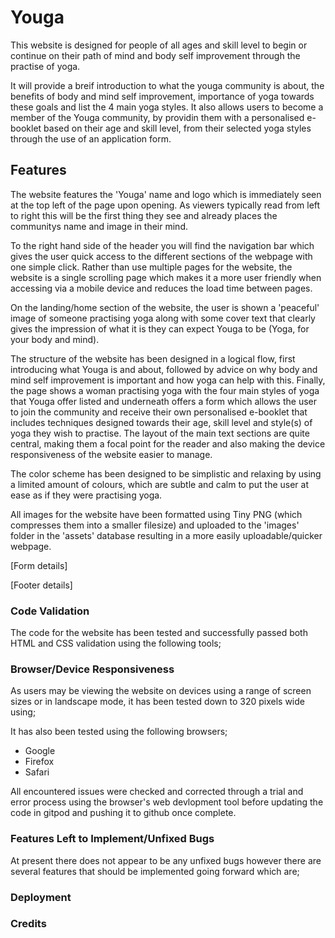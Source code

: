 # **Youga**
This website is designed for people of all ages and skill level to begin or continue on their path of mind and body self improvement through the practise of yoga.

It will provide a breif introduction to what the youga community is about, the benefits of body and mind self improvement, importance of yoga towards these goals and list the 4 main yoga styles. It also allows users to become a member of the Youga community, by providin them with a personalised e-booklet based on their age and skill level, from their selected yoga styles through the use of an application form. 

## **Features**
The website features the 'Youga' name and logo which is immediately seen at the top left of the page upon opening. As viewers typically read from left to right this will be the first thing they see and already places the communitys name and image in their mind. 

To the right hand side of the header you will find the navigation bar which gives the user quick access to the different sections of the webpage with one simple click. Rather than use multiple pages for the website, the website is a single scrolling page which makes it a more user friendly when accessing via a mobile device and reduces the load time between pages.

On the landing/home section of the website, the user is shown a 'peaceful' image of someone practising yoga along with some cover text that clearly gives the impression of what it is they can expect Youga to be (Yoga, for your body and mind).

The structure of the website has been designed in a logical flow, first introducing what Youga is and about, followed by advice on why body and mind self improvement is important and how yoga can help with this. Finally, the page shows a woman practising yoga with the four main styles of yoga that Youga offer listed and underneath offers a form which allows the user to join the community and receive their own personalised e-booklet that includes techniques designed towards their age, skill level and style(s) of yoga they wish to practise. The layout of the main text sections are quite central, making them a focal point for the reader and also making the device responsiveness of the website easier to manage.

The color scheme has been designed to be simplistic and relaxing by using a limited amount of colours, which are subtle and calm to put the user at ease as if they were practising yoga. 

All images for the website have been formatted using Tiny PNG (which compresses them into a smaller filesize) and uploaded to the 'images' folder in the 'assets' database resulting in a more easily uploadable/quicker webpage.

[Form details]

[Footer details]



### **Code Validation**
The code for the website has been tested and successfully passed both HTML and CSS validation using the following tools;

### Browser/Device Responsiveness
As users may be viewing the website on devices using a range of screen sizes or in landscape mode, it has been tested down to 320 pixels wide using; 

It has also been tested using the following browsers;
- Google
- Firefox
- Safari

All encountered issues were checked and corrected through a trial and error process using the browser's web devlopment tool before updating the code in gitpod and pushing it to github once complete.

### Features Left to Implement/Unfixed Bugs
At present there does not appear to be any unfixed bugs however there are several features that should be implemented going forward which are;

### Deployment

### Credits


